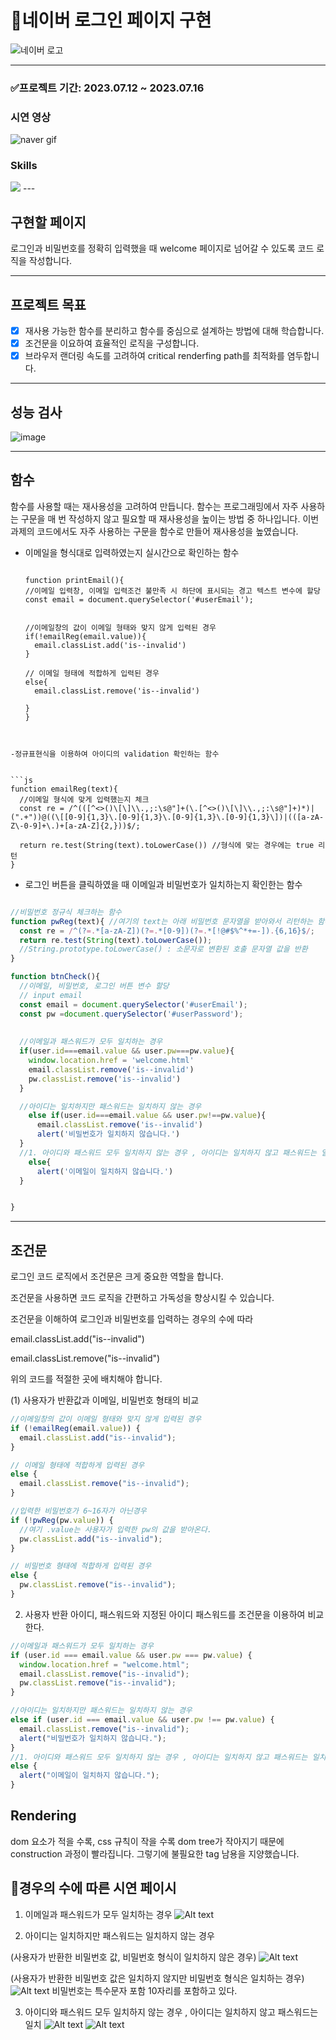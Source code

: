 # 💚네이버 로그인 페이지 구현
![네이버 로고](https://github.com/createvalue-kangsh/js-homework/assets/128280528/b77c1cc9-bf83-4bbb-8783-ee850fde518b)

---

### ✅프로젝트 기간: 2023.07.12 ~ 2023.07.16
### 시연 영상
![naver gif](https://github.com/createvalue-kangsh/js-homework/assets/128280528/525c8f91-6af0-434a-9913-a8b4eb2602d5)

### Skills
 <img src="https://img.shields.io/badge/javascript-F7DF1E?style=for-the-badge&logo=javascript&logoColor=black"> 
---

## 구현할 페이지

로그인과 비밀번호를 정확히 입력했을 때 welcome 페이지로 넘어갈 수 있도록 코드 로직을 작성합니다.

---
## 프로젝트 목표

- [x] 재사용 가능한 함수를 분리하고 함수를 중심으로 설계하는 방법에 대해 학습합니다.
- [x] 조건문을 이요하여 효율적인 로직을 구성합니다.
- [x]  브라우저 랜더링 속도를 고려하여 critical renderfing path를 최적화를 염두합니다.

---
## 성능 검사

![image](https://user-images.githubusercontent.com/128280528/253144958-e666ba8e-9cdd-4424-a5e8-c109940feff1.png)

---

## 함수

함수를 사용할 때는 재사용성을 고려하여 만듭니다.
함수는 프로그래밍에서 자주 사용하는 구문을 매 번 작성하지 않고 필요할 때 재사용성을 높이는 방법 중 하나입니다.
이번 과제의 코드에서도 자주 사용하는 구문을 함수로 만들어 재사용성을 높였습니다.

- 이메일을 형식대로 입력하였는지 실시간으로 확인하는 함수
  
  ```
  
  function printEmail(){
  //이메일 입력창, 이메일 입력조건 불만족 시 하단에 표시되는 경고 텍스트 변수에 할당
  const email = document.querySelector('#userEmail');

  
  //이메일창의 값이 이메일 형태와 맞지 않게 입력된 경우
  if(!emailReg(email.value)){
    email.classList.add('is--invalid')
  }
  
  // 이메일 형태에 적합하게 입력된 경우
  else{
    email.classList.remove('is--invalid')
  
  }
  }

```


-정규표현식을 이용하여 아이디의 validation 확인하는 함수


```js
function emailReg(text){
  //이메일 형식에 맞게 입력했는지 체크
  const re = /^(([^<>()\[\]\\.,;:\s@"]+(\.[^<>()\[\]\\.,;:\s@"]+)*)|(".+"))@((\[[0-9]{1,3}\.[0-9]{1,3}\.[0-9]{1,3}\.[0-9]{1,3}\])|(([a-zA-Z\-0-9]+\.)+[a-zA-Z]{2,}))$/;

  return re.test(String(text).toLowerCase()) //형식에 맞는 경우에는 true 리턴
}
```


* 로그인 버튼을 클릭하였을 때 이메일과 비밀번호가 일치하는지 확인한는 함수


```js

//비밀번호 정규식 체크하는 함수
function pwReg(text){ //여기의 text는 아래 비밀번호 문자열을 받아와서 리턴하는 함수
  const re = /^(?=.*[a-zA-Z])(?=.*[0-9])(?=.*[!@#$%^*+=-]).{6,16}$/;
  return re.test(String(text).toLowerCase());
  //String.prototype.toLowerCase() : 소문자로 변환된 호출 문자열 값을 반환
}

function btnCheck(){
  //이메일, 비밀번호, 로그인 버튼 변수 할당
  // input email
  const email = document.querySelector('#userEmail');
  const pw =document.querySelector('#userPassword');
  
  
  //이메일과 패스워드가 모두 일치하는 경우
  if(user.id===email.value && user.pw===pw.value){
    window.location.href = 'welcome.html'
    email.classList.remove('is--invalid')
    pw.classList.remove('is--invalid')
  }

  //아이디는 일치하지만 패스워드는 일치하지 않는 경우
    else if(user.id===email.value && user.pw!==pw.value){
      email.classList.remove('is--invalid')
      alert('비밀번호가 일치하지 않습니다.')
  }
  //1. 아이디와 패스워드 모두 일치하지 않는 경우 , 아이디는 일치하지 않고 패스워드는 일치
    else{
      alert('이메일이 일치하지 않습니다.')
  }


}
```

---

## 조건문

로그인 코드 로직에서 조건문은 크게 중요한 역할을 합니다.

조건문을 사용하면 코드 로직을 간편하고 가독성을 향상시킬 수 있습니다.

조건문을 이해하여 로그인과 비밀번호를 입력하는 경우의 수에 따라 

email.classList.add("is--invalid")

email.classList.remove("is--invalid")

위의 코드를 적절한 곳에 배치해야 합니다.

(1) 사용자가 반환값과 이메일, 비밀번호 형태의 비교

```js
//이메일창의 값이 이메일 형태와 맞지 않게 입력된 경우
if (!emailReg(email.value)) {
  email.classList.add("is--invalid");
}

// 이메일 형태에 적합하게 입력된 경우
else {
  email.classList.remove("is--invalid");
}

//입력한 비밀번호가 6~16자가 아닌경우
if (!pwReg(pw.value)) {
  //여기 .value는 사용자가 입력한 pw의 값을 받아온다.
  pw.classList.add("is--invalid");
}

// 비밀번호 형태에 적합하게 입력된 경우
else {
  pw.classList.remove("is--invalid");
}
```

2. 사용자 반환 아이디, 패스워드와 지정된 아이디 패스워드를 조건문을 이용하여 비교한다.

```js
//이메일과 패스워드가 모두 일치하는 경우
if (user.id === email.value && user.pw === pw.value) {
  window.location.href = "welcome.html";
  email.classList.remove("is--invalid");
  pw.classList.remove("is--invalid");
}

//아이디는 일치하지만 패스워드는 일치하지 않는 경우
else if (user.id === email.value && user.pw !== pw.value) {
  email.classList.remove("is--invalid");
  alert("비밀번호가 일치하지 않습니다.");
}
//1. 아이디와 패스워드 모두 일치하지 않는 경우 , 아이디는 일치하지 않고 패스워드는 일치
else {
  alert("이메일이 일치하지 않습니다.");
}
```

## Rendering

dom 요소가 적을 수록, css 규칙이 작을 수록 dom tree가 작아지기 때문에 construction 과정이 빨라집니다.
그렇기에 불필요한 tag 남용을 지양했습니다.

## 📸경우의 수에 따른 시연 페이시

1. 이메일과 패스워드가 모두 일치하는 경우
![Alt text](image-4.png)

2. 아이디는 일치하지만 패스워드는 일치하지 않는 경우

(사용자가 반환한 비밀번호 값, 비밀번호 형식이 일치하지 않은 경우)
![Alt text](image.png)

(사용자가 반환한 비밀번호 값은 일치하지 않지만 비밀번호 형식은 일치하는 경우)
![Alt text](image-1.png)
비밀번호는 특수문자 포함 10자리를 포함하고 있다.


3. 아이디와 패스워드 모두 일치하지 않는 경우 , 아이디는 일치하지 않고 패스워드는 일치
![Alt text](image-2.png)  ![Alt text](image-3.png)

